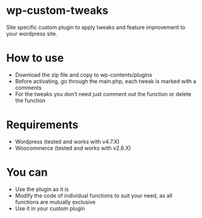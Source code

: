 # wp-custom-tweaks
Site specific custom plugin to apply tweaks and feature improvement to your wordpress site.

# How to use
  - Download the zip file and copy to wp-contents/plugins
  - Before activating, go through the main.php, each tweak is marked with a comments
  - For the tweaks you don't need just comment out the function or delete the function

# Requirements
  - Wordpress (tested and works with v4.7.X)
  - Woocommerce (tested and works with v2.6.X)

# You can
  - Use the plugin as it is
  - Modify the code of individual functions to suit your need, as all functions are mutually exclusive
  - Use it in your custom plugin
